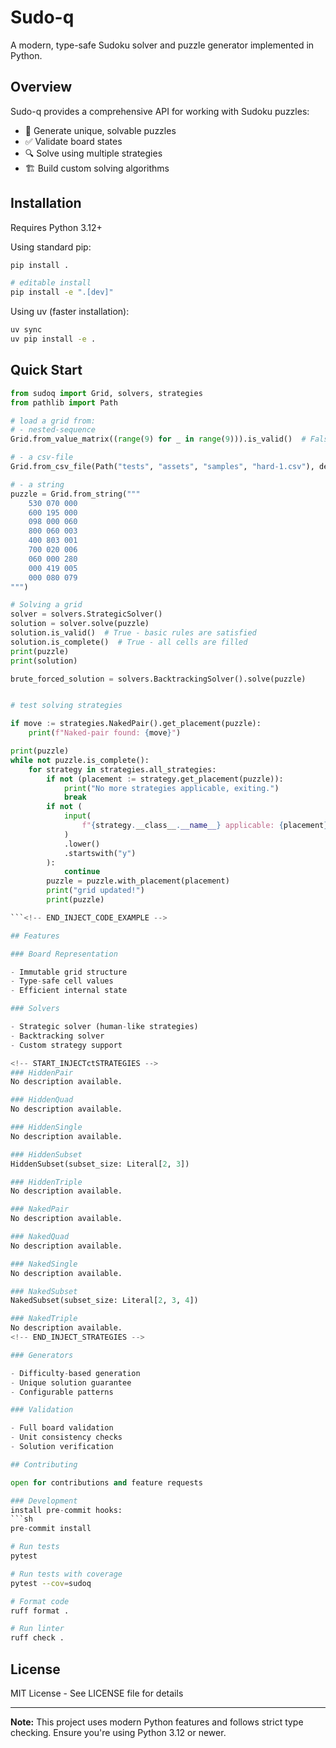 # Sudo-q

A modern, type-safe Sudoku solver and puzzle generator implemented in Python.

## Overview

Sudo-q provides a comprehensive API for working with Sudoku puzzles:

- 🧩 Generate unique, solvable puzzles
- ✅ Validate board states
- 🔍 Solve using multiple strategies
- 🏗️ Build custom solving algorithms

## Installation

Requires Python 3.12+

Using standard pip:

```sh
pip install .

# editable install
pip install -e ".[dev]"
```

Using uv (faster installation):

```sh
uv sync
uv pip install -e .
```

## Quick Start

<!-- START_INJECT_CODE_EXAMPLE -->
```python
from sudoq import Grid, solvers, strategies
from pathlib import Path

# load a grid from:
# - nested-sequence
Grid.from_value_matrix((range(9) for _ in range(9))).is_valid()  # False

# - a csv-file
Grid.from_csv_file(Path("tests", "assets", "samples", "hard-1.csv"), delimiter=",")

# - a string
puzzle = Grid.from_string("""
    530 070 000
    600 195 000
    098 000 060
    800 060 003
    400 803 001
    700 020 006
    060 000 280
    000 419 005
    000 080 079
""")

# Solving a grid
solver = solvers.StrategicSolver()
solution = solver.solve(puzzle)
solution.is_valid()  # True - basic rules are satisfied
solution.is_complete()  # True - all cells are filled
print(puzzle)
print(solution)

brute_forced_solution = solvers.BacktrackingSolver().solve(puzzle)


# test solving strategies

if move := strategies.NakedPair().get_placement(puzzle):
    print(f"Naked-pair found: {move}")

print(puzzle)
while not puzzle.is_complete():
    for strategy in strategies.all_strategies:
        if not (placement := strategy.get_placement(puzzle)):
            print("No more strategies applicable, exiting.")
            break
        if not (
            input(
                f"{strategy.__class__.__name__} applicable: {placement}.. Apply? [Y]es "
            )
            .lower()
            .startswith("y")
        ):
            continue
        puzzle = puzzle.with_placement(placement)
        print("grid updated!")
        print(puzzle)

```<!-- END_INJECT_CODE_EXAMPLE -->

## Features

### Board Representation

- Immutable grid structure
- Type-safe cell values
- Efficient internal state

### Solvers

- Strategic solver (human-like strategies)
- Backtracking solver
- Custom strategy support

<!-- START_INJECTctSTRATEGIES -->
### HiddenPair
No description available.

### HiddenQuad
No description available.

### HiddenSingle
No description available.

### HiddenSubset
HiddenSubset(subset_size: Literal[2, 3])

### HiddenTriple
No description available.

### NakedPair
No description available.

### NakedQuad
No description available.

### NakedSingle
No description available.

### NakedSubset
NakedSubset(subset_size: Literal[2, 3, 4])

### NakedTriple
No description available.
<!-- END_INJECT_STRATEGIES -->

### Generators

- Difficulty-based generation
- Unique solution guarantee
- Configurable patterns

### Validation

- Full board validation
- Unit consistency checks
- Solution verification

## Contributing

open for contributions and feature requests

### Development
install pre-commit hooks:
```sh
pre-commit install
```

```sh
# Run tests
pytest

# Run tests with coverage
pytest --cov=sudoq

# Format code
ruff format .

# Run linter
ruff check .
```

## License

MIT License - See LICENSE file for details

---

**Note:** This project uses modern Python features and follows strict type checking. Ensure you're using Python 3.12 or newer.
